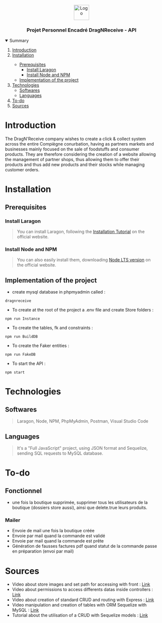 <p align="center">
    <img src="https://www.promeo-formation.fr/themes/custom/promeo/img/logos/logo_promeo_white.svg" alt="Logo" height="50px"><br>
    <h3 align="center">Projet Personnel Encadré DragNReceive - API </h3>
</p>  

<details open="open">
  <summary>Summary</summary>
  <ol>
    <li>
      <a href="#Introduction">Introduction</a>
    </li>
    <li>
      <a href="#Installation">Installation</a>
    </li>
    <ul>
        <li>
            <a href="#Prerequisites">Prerequisites</a>
            <ul>
              <li>
                <a href="#Install-Laragon">Install Laragon</a>
              </li>
              <li>
                <a href="#Install-Node-and-NPM">Install Node and NPM</a>
              </li>
          </ul>
        </li>
        <li>
            <a href="#Implementation-of-the-project">Implementation of the project</a>
        </li>
    </ul>
    <li>
      <a href="#Technologies">Technologies</a>
      <ul>
        <li>
          <a href="#Softwares">Softwares</a>
        </li>
        <li>
          <a href="#Languages">Languages</a>
        </li>
      </ul>
    </li>
    <li>
      <a href="#To-do">To-do</a>
    </li>
    <li>
      <a href="#Sources">Sources</a>
    </li>
</details> 
    
# Introduction
    
The DragN'Receive company wishes to create a click & collect system across the entire Compiègne conurbation, having as partners markets and businesses mainly focused on the sale of foodstuffs and consumer products. They are therefore considering the creation of a website allowing the management of partner shops, thus allowing them to offer their products and thus add new products and their stocks while managing customer orders.
    
# Installation

## Prerequisites

### Install Laragon

> You can install Laragon, following the [Installation Tutorial](https://laragon.org/) on the official website.

### Install Node and NPM

> You can also easily install them, downloading [Node LTS version](https://nodejs.org/en/) on the official website.

## Implementation of the project

- create mysql database in phpmyadmin called :
```
dragnreceive
```
- To create at the root of the project a .env file and create Store folders :
```
npm run Instance
```
- To create the tables, fk and constraints :
```
npm run BuildDB
```
- To create the Faker entities :
```
npm run FakeDB
```
- To start the API :
```
npm start
```
    
# Technologies

## Softwares

> Laragon,
> Node,
> NPM,
> PhpMyAdmin,
> Postman,
> Visual Studio Code

## Languages

> It's a "Full JavaScript" project, using JSON format and Sequelize, sending SQL requests to MySQL database.

# To-do

## Fonctionnel

- une fois la boutique supprimée, supprimer tous les utilisateurs de la boutique (dossiers store aussi), ainsi que delete.true leurs produits.

### Mailer

- Envoie de mail une fois la boutique créée
- Envoie par mail quand la commande est validé
- Envoie par mail quand la commande est prête
- Génération de fausses factures pdf quand statut de la commande passe en préparation (envoi par mail)

# Sources

- Video about store images and set path for accessing with front : [Link](https://youtu.be/srPXMt1Q0nY)
- Video about permissions to access differents datas inside controllers : [Link](https://youtu.be/jI4K7L-LI58)
- Video about creation of standard CRUD and routing with Express : [Link](https://youtu.be/l8WPWK9mS5M)
- Video manipulation and creation of tables with ORM Sequelize with MySQL : [Link](https://youtu.be/ExTZYpyAn6s)
- Tutorial about the utilisation of a CRUD with Sequelize models : [Link](https://www.bezkoder.com/node-js-express-sequelize-mysql/)